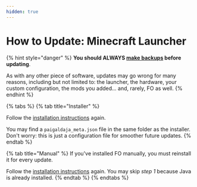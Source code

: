 ```yaml
---
hidden: true
---
```


# How to Update: Minecraft Launcher

{% hint style="danger" %}
**You should ALWAYS [make backups](../backup/vanilla.md) before updating**.

As with any other piece of software, updates may go wrong for many reasons, including but not limited to: the launcher, the hardware, your custom configuration, the mods you added... and, rarely, FO as well.
{% endhint %}

{% tabs %}
{% tab title="Installer" %}

Follow the [installation instructions](../install/vanilla.md) again.

You may find a `paigaldaja_meta.json` file in the same folder as the installer. Don't worry: this is just a configuration file for smoother future updates.
{% endtab %}

{% tab title="Manual" %}
If you've installed FO manually, you must reinstall it for every update.

Follow the [installation instructions](../install/vanilla.md) again. You may skip _step 1_ because Java is already installed.
{% endtab %}
{% endtabs %}
